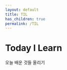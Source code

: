 ```yaml
---
layout: default
title: TIL
has_children: true
permalink: /TIL
---
```


# Today I Learn

오늘 배운 것들 올리기